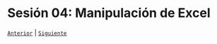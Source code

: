 # Sesión 04: Manipulación de Excel

[`Anterior`](../Sesión-03/Readme.md) | [`Siguiente`](../Sesión-05/Readme.md)